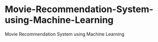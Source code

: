 # Movie-Recommendation-System-using-Machine-Learning
Movie Recommendation System using Machine Learning
